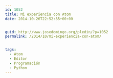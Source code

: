 ```yaml
---
id: 1052
title: Mi experiencia con Atom
date: 2014-10-26T22:52:35+00:00


guid: http://www.josedomingo.org/pledin/?p=1052
permalink: /2014/10/mi-experiencia-con-atom/


tags:
  - Atom
  - Editor
  - Programación
  - Python
---
```

